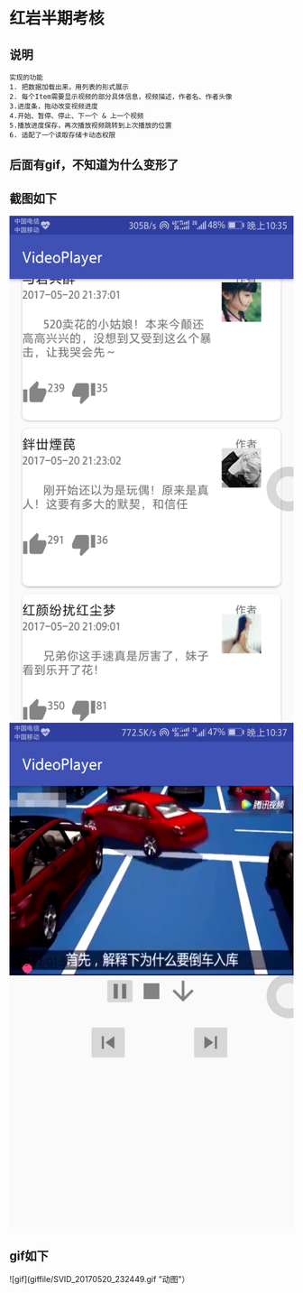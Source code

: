 # 红岩半期考核


## 说明
```
实现的功能 
1. 把数据加载出来，⽤列表的形式展示
2. 每个Item需要显示视频的部分具体信息，视频描述，作者名、作者头像
3.进度条，拖动改变视频进度 
4.开始、暂停、停⽌、下一个 & 上一个视频 
5.播放进度保存，再次播放视频跳转到上次播放的位置 
6. 适配了一个读取存储卡动态权限 
```
## 后面有gif，不知道为什么变形了

## 截图如下
![截图](screenshot/Screenshot_20170520-223503.png "截图")
![截图](screenshot/Screenshot_20170520-223701.png "截图")


## gif如下
![gif](giffile/SVID_20170520_232449.gif "动图"）
